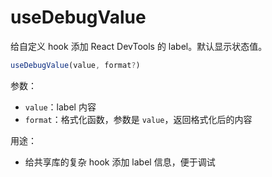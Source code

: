 # useDebugValue

给自定义 hook 添加 React DevTools 的 label。默认显示状态值。

```js
useDebugValue(value, format?)
```

参数：

- `value`：label 内容
- `format`：格式化函数，参数是 `value`，返回格式化后的内容

用途：

- 给共享库的复杂 hook 添加 label 信息，便于调试
